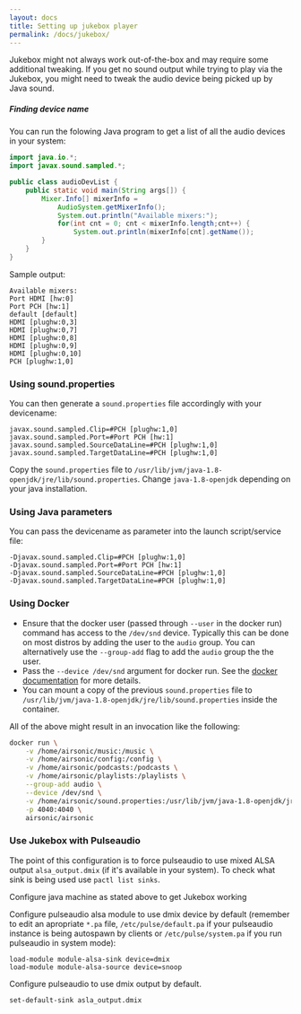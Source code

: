 ```yaml
---
layout: docs
title: Setting up jukebox player
permalink: /docs/jukebox/
---
```

Jukebox might not always work out-of-the-box and may require some additional tweaking. If you get no sound output while trying to play via the Jukebox, you might need to tweak the audio device being picked up by Java sound.

##### Finding device name

You can run the folowing Java program to get a list of all the audio devices in your system:

```java
import java.io.*;
import javax.sound.sampled.*;

public class audioDevList {
    public static void main(String args[]) {
        Mixer.Info[] mixerInfo =
            AudioSystem.getMixerInfo();
            System.out.println("Available mixers:");
            for(int cnt = 0; cnt < mixerInfo.length;cnt++) {
                System.out.println(mixerInfo[cnt].getName());
        }
    }
}
```

Sample output:
```
Available mixers:
Port HDMI [hw:0]
Port PCH [hw:1]
default [default]
HDMI [plughw:0,3]
HDMI [plughw:0,7]
HDMI [plughw:0,8]
HDMI [plughw:0,9]
HDMI [plughw:0,10]
PCH [plughw:1,0]
```

### Using sound.properties

You can then generate a `sound.properties` file accordingly with your devicename:

```
javax.sound.sampled.Clip=#PCH [plughw:1,0]
javax.sound.sampled.Port=#Port PCH [hw:1]
javax.sound.sampled.SourceDataLine=#PCH [plughw:1,0]
javax.sound.sampled.TargetDataLine=#PCH [plughw:1,0]
```

Copy the `sound.properties` file to `/usr/lib/jvm/java-1.8-openjdk/jre/lib/sound.properties`. Change `java-1.8-openjdk` depending on your java installation.

### Using Java parameters

You can pass the devicename as parameter into the launch script/service file:

```
-Djavax.sound.sampled.Clip=#PCH [plughw:1,0]
-Djavax.sound.sampled.Port=#Port PCH [hw:1]
-Djavax.sound.sampled.SourceDataLine=#PCH [plughw:1,0]
-Djavax.sound.sampled.TargetDataLine=#PCH [plughw:1,0]
```

### Using Docker

- Ensure that the docker user (passed through `--user` in the docker run) command has access to the `/dev/snd` device. Typically this can be done on most distros by adding the user to the `audio` group. You can alternatively use the `--group-add` flag to add the `audio` group the the user.
- Pass the `--device /dev/snd` argument for docker run. See the [docker documentation](https://docs.docker.com/engine/reference/run/#runtime-privilege-and-linux-capabilities) for more details.
- You can mount a copy of the previous `sound.properties` file to `/usr/lib/jvm/java-1.8-openjdk/jre/lib/sound.properties`
 inside the container.

All of the above might result in an invocation like the following:

```sh
docker run \
    -v /home/airsonic/music:/music \
    -v /home/airsonic/config:/config \
    -v /home/airsonic/podcasts:/podcasts \
    -v /home/airsonic/playlists:/playlists \
    --group-add audio \
    --device /dev/snd \
    -v /home/airsonic/sound.properties:/usr/lib/jvm/java-1.8-openjdk/jre/lib/sound.properties \
    -p 4040:4040 \
    airsonic/airsonic
```

### Use Jukebox with Pulseaudio

The point of this configuration is to force pulseaudio to use mixed ALSA output `alsa_output.dmix` (if it's available in your system). To check what sink is being used use `pactl list sinks`.

Configure java machine as stated above to get Jukebox working

Configure pulseaudio alsa module to use dmix device by default (remember to edit an apropriate `*.pa` file, `/etc/pulse/default.pa` if your pulseaudio instance is being autospawn by clients or `/etc/pulse/system.pa` if you run pulseaudio in system mode):

```
load-module module-alsa-sink device=dmix
load-module module-alsa-source device=snoop
```

Configure pulseaudio to use dmix output by default.

```sh
set-default-sink asla_output.dmix
```
